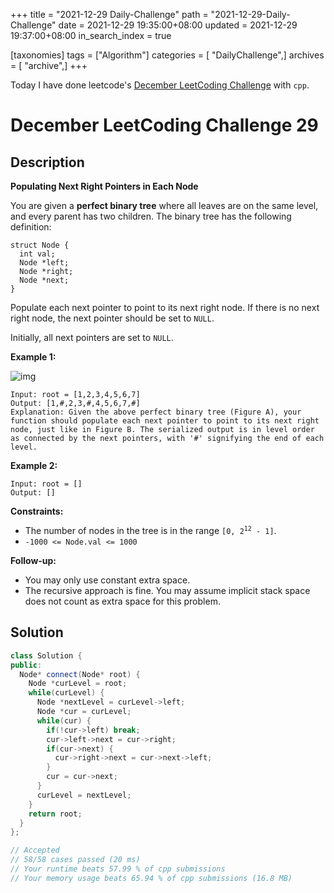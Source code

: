 +++
title = "2021-12-29 Daily-Challenge"
path = "2021-12-29-Daily-Challenge"
date = 2021-12-29 19:35:00+08:00
updated = 2021-12-29 19:37:00+08:00
in_search_index = true

[taxonomies]
tags = ["Algorithm"]
categories = [ "DailyChallenge",]
archives = [ "archive",]
+++

Today I have done leetcode's [December LeetCoding Challenge](https://leetcode.com/problems/populating-next-right-pointers-in-each-node/) with `cpp`.

<!-- more -->

# December LeetCoding Challenge 29

## Description

**Populating Next Right Pointers in Each Node**

You are given a **perfect binary tree** where all leaves are on the same level, and every parent has two children. The binary tree has the following definition:

```
struct Node {
  int val;
  Node *left;
  Node *right;
  Node *next;
}
```

Populate each next pointer to point to its next right node. If there is no next right node, the next pointer should be set to `NULL`.

Initially, all next pointers are set to `NULL`.

 

**Example 1:**

![img](https://assets.leetcode.com/uploads/2019/02/14/116_sample.png)

```
Input: root = [1,2,3,4,5,6,7]
Output: [1,#,2,3,#,4,5,6,7,#]
Explanation: Given the above perfect binary tree (Figure A), your function should populate each next pointer to point to its next right node, just like in Figure B. The serialized output is in level order as connected by the next pointers, with '#' signifying the end of each level.
```

**Example 2:**

```
Input: root = []
Output: []
```

 

**Constraints:**

<ul>
	<li>The number of nodes in the tree is in the range <code>[0, 2<sup>12</sup> - 1]</code>.</li>
	<li><code>-1000 &lt;= Node.val &lt;= 1000</code></li>
</ul>
 

**Follow-up:**

- You may only use constant extra space.
- The recursive approach is fine. You may assume implicit stack space does not count as extra space for this problem.

## Solution

``` cpp
class Solution {
public:
  Node* connect(Node* root) {
    Node *curLevel = root;
    while(curLevel) {
      Node *nextLevel = curLevel->left;
      Node *cur = curLevel;
      while(cur) {
        if(!cur->left) break;
        cur->left->next = cur->right;
        if(cur->next) {
          cur->right->next = cur->next->left;
        }
        cur = cur->next;
      }
      curLevel = nextLevel;
    }
    return root;
  }
};

// Accepted
// 58/58 cases passed (20 ms)
// Your runtime beats 57.99 % of cpp submissions
// Your memory usage beats 65.94 % of cpp submissions (16.8 MB)
```
